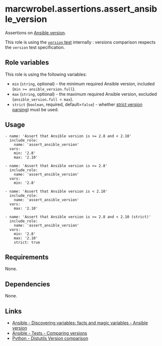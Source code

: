 # marcwrobel.assertions.assert_ansible_version

Assertions on [Ansible version](https://docs.ansible.com/ansible/latest/user_guide/playbooks_vars_facts.html#ansible-version).

This role is using the [`version` test](https://docs.ansible.com/ansible/latest/user_guide/playbooks_tests.html#comparing-versions) internally : versions
comparison respects the `version` test specification.

## Role variables

This role is using the following variables:

- `min` (`string`, optional) - the minimum required Ansible version, included (`min >= ansible_version.full`).
- `max` (`string`, optional) - the maximum required Ansible version, excluded (`ansible_version.full < max`).
- `strict` (`boolean`, required, default=`false`) - whether [strict version parsing](https://docs.ansible.com/ansible/latest/user_guide/playbooks_tests.html#comparing-versions))
  must be used.

## Usage

    - name: 'Assert that Ansible version is >= 2.8 and < 2.10'
      include_role:
        name: 'assert_ansible_version'
      vars:
        min: '2.8'
        max: '2.10'

    - name: 'Assert that Ansible version is >= 2.8'
      include_role:
        name: 'assert_ansible_version'
      vars:
        min: '2.8'

    - name: 'Assert that Ansible version is < 2.10'
      include_role:
        name: 'assert_ansible_version'
      vars:
        max: '2.10'

    - name: 'Assert that Ansible version is >= 2.8 and < 2.10 (strict)'
      include_role:
        name: 'assert_ansible_version'
      vars:
        min: '2.8'
        max: '2.10'
        strict: true

## Requirements

None.

## Dependencies

None.

## Links

- [Ansible - Discovering variables: facts and magic variables - Ansible version](https://docs.ansible.com/ansible/latest/user_guide/playbooks_vars_facts.html#ansible-version)
- [Ansible - Tests - Comparing versions](https://docs.ansible.com/ansible/latest/user_guide/playbooks_tests.html#comparing-versions)
- [Python - Distutils Version comparison](https://wiki.python.org/moin/Distutils/VersionComparison)
